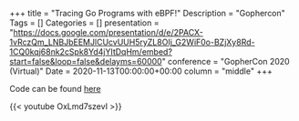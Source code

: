 +++
title = "Tracing Go Programs with eBPF!"
Description = "Gophercon"
Tags = []
Categories = []
presentation = "https://docs.google.com/presentation/d/e/2PACX-1vRczQm_LNBJbEEMJlCUcvUUH5ryZL8OIj_G2WiF0o-BZjXy8Rd-1CQ0kqj68nk2cSpk8Yd4jYItDqHm/embed?start=false&loop=false&delayms=60000"
conference = "GopherCon 2020 (Virtual)"
Date = 2020-11-13T00:00:00+00:00
column = "middle"
+++

Code can be found [here](https://www.github.com/grantseltzer/)

{{< youtube OxLmd7szevI >}}